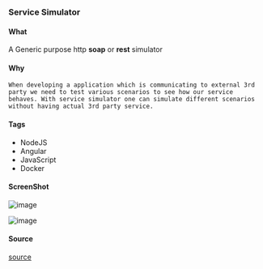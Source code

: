 ### Service Simulator
#### What
    
A Generic purpose http __soap__ or __rest__ simulator     

#### Why
    When developing a application which is communicating to external 3rd party we need to test various scenarios to see how our service behaves. With service simulator one can simulate different scenarios without having actual 3rd party service.
#### Tags
* NodeJS
* Angular
* JavaScript
* Docker

#### ScreenShot
![image](https://github.com/sairamaj/service-simulator/blob/master/doc/images/summary.png?raw=true)

![image](https://github.com/sairamaj/service-simulator/blob/master/doc/images/overview.png?raw=true)
    
#### Source
[source](http://github.com/sairamaj/service-simulator)
    